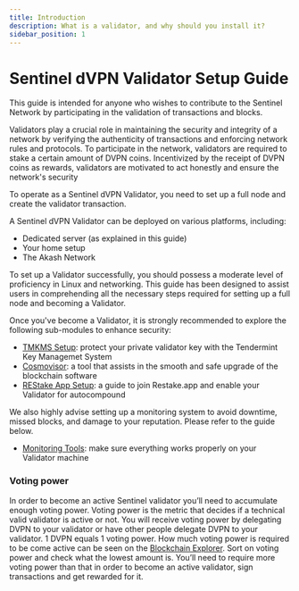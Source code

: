 ```yaml
---
title: Introduction
description: What is a validator, and why should you install it?
sidebar_position: 1
---
```


# Sentinel dVPN Validator Setup Guide

This guide is intended for anyone who wishes to contribute to the Sentinel Network by participating in the validation of transactions and blocks.

Validators play a crucial role in maintaining the security and integrity of a network by verifying the authenticity of transactions and enforcing network rules and protocols. To participate in the network, validators are required to stake a certain amount of DVPN coins. Incentivized by the receipt of DVPN coins as rewards, validators are motivated to act honestly and ensure the network's security

To operate as a Sentinel dVPN Validator, you need to set up a full node and create the validator transaction.

A Sentinel dVPN Validator can be deployed on various platforms, including:
- Dedicated server (as explained in this guide)
- Your home setup
- The Akash Network

To set up a Validator successfully, you should possess a moderate level of proficiency in Linux and networking. This guide has been designed to assist users in comprehending all the necessary steps required for setting up a full node and becoming a Validator.

Once you've become a Validator, it is strongly recommended to explore the following sub-modules to enhance security:
- [TMKMS Setup](/docs/category/tmkms-setup): protect your private validator key with the Tendermint Key Managemet System
- [Cosmovisor](/docs/category/cosmovisor): a tool that assists in the smooth and safe upgrade of the blockchain software
- [REStake App Setup](/docs/category/restake-app-setup): a guide to join Restake.app and enable your Validator for autocompound

We also highly advise setting up a monitoring system to avoid downtime, missed blocks, and damage to your reputation. Please refer to the guide below.
- [Monitoring Tools](/docs/monitoring): make sure everything works properly on your Validator machine

### Voting power

In order to become an active Sentinel validator you’ll need to accumulate enough voting power. Voting power is the metric that decides if a technical valid validator is active or not. You will receive voting power by delegating DVPN to your validator or have other people delegate DVPN to your validator. 1 DVPN equals 1 voting power. How much voting power is required to be come active can be seen on the [Blockchain Explorer](https://explorer.sentinel.co/validator). Sort on voting power and check what the lowest amount is. You’ll need to require more voting power than that in order to become an active validator, sign transactions and get rewarded for it.